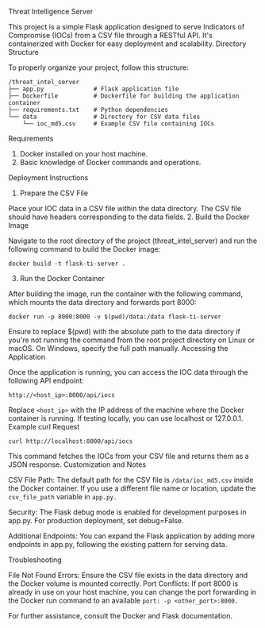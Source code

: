 Threat Intelligence Server

This project is a simple Flask application designed to serve Indicators of Compromise (IOCs) from a CSV file through a RESTful API. It's containerized with Docker for easy deployment and scalability.
Directory Structure

To properly organize your project, follow this structure:

```
/threat_intel_server
├── app.py              # Flask application file
├── Dockerfile          # Dockerfile for building the application container
├── requirements.txt    # Python dependencies
└── data                # Directory for CSV data files
    └── ioc_md5.csv     # Example CSV file containing IOCs
```
Requirements

1. Docker installed on your host machine.
2. Basic knowledge of Docker commands and operations.

Deployment Instructions
1. Prepare the CSV File

Place your IOC data in a CSV file within the data directory. The CSV file should have headers corresponding to the data fields.
2. Build the Docker Image

Navigate to the root directory of the project (threat_intel_server) and run the following command to build the Docker image:

```docker build -t flask-ti-server .```

3. Run the Docker Container

After building the image, run the container with the following command, which mounts the data directory and forwards port 8000:

```docker run -p 8000:8000 -v $(pwd)/data:/data flask-ti-server```

Ensure to replace $(pwd) with the absolute path to the data directory if you're not running the command from the root project directory on Linux or macOS. On Windows, specify the full path manually.
Accessing the Application

Once the application is running, you can access the IOC data through the following API endpoint:

```http://<host_ip>:8000/api/iocs```

Replace ```<host_ip>``` with the IP address of the machine where the Docker container is running. If testing locally, you can use localhost or 127.0.0.1.
Example curl Request

```curl http://localhost:8000/api/iocs```

This command fetches the IOCs from your CSV file and returns them as a JSON response.
Customization and Notes

  CSV File Path: The default path for the CSV file is ```/data/ioc_md5.csv``` inside the Docker container. If you use a different file name or location, update the ```csv_file_path``` variable in ```app.py.```
  
  Security: The Flask debug mode is enabled for development purposes in app.py. For production deployment, set debug=False.
  
  Additional Endpoints: You can expand the Flask application by adding more endpoints in app.py, following the existing pattern for serving data.

Troubleshooting

  File Not Found Errors: Ensure the CSV file exists in the data directory and the Docker volume is mounted correctly.
  Port Conflicts: If port 8000 is already in use on your host machine, you can change the port forwarding in the Docker run command to an available ```port: -p <other_port>:8000.```

For further assistance, consult the Docker and Flask documentation.
